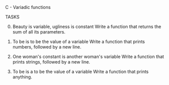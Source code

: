 C - Variadic functions

TASKS

0. Beauty is variable, ugliness is constant
Write a function that returns the sum of all its parameters.

1. To be is to be the value of a variable
Write a function that prints numbers, followed by a new line.

2. One woman's constant is another woman's variable
Write a function that prints strings, followed by a new line.

3. To be is a to be the value of a variable
Write a function that prints anything.


